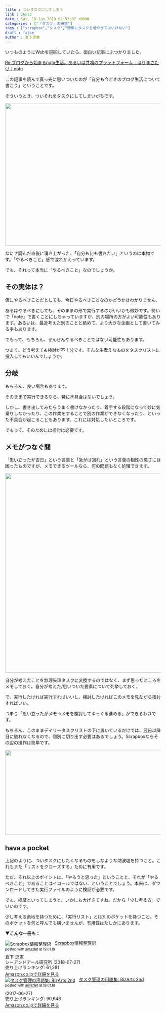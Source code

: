 ```yaml
---
title : ついタスクにしてしまう
link : 26623
date : Sat, 19 Jan 2019 02:53:07 +0000
categories : ["「タスク」の研究"]
tags : ["scrapbox","タスク","簡単にタスクを増やせてはいけない"]
draft : false
author : 倉下忠憲
---
```


いつものようにWebを巡回していたら、面白い記事にぶつかりました。

<a href="https://note.mu/mehori/n/nd46f9e8fa904?fbclid=IwAR0HgcBiB8kAppNzGTYrfWqsf2glL0k3a8MjwIG3URR7p0S3ZIST3uNvFVE">Re:ブログから始まるnote生活。あるいは共鳴のプラットフォーム｜ほりまさたけ｜note</a>

この記事を読んで真っ先に思いついたのが「自分も今どきのブログ生活について書こう」ということです。

そういうとき、ついそれをタスクにしてしまいがちです。

<a href="https://rashita.net/blog/?attachment_id=26624" rel="attachment wp-att-26624"><img src="https://rashita.net/blog/wp-content/uploads/2019/01/screenshot-25.png" alt="" width="530" height="461" class="alignnone size-full wp-image-26624" /></a>

なにせ読んだ直後に湧き上がった、「自分も何も書きたい」というのは本物です。「やるべきこと」感で溢れかえっています。

でも、それって本当に「やるべきこと」なのでしょうか。

<h2>その実体は？</h2>

仮にやるべきことだとしても、今日やるべきことなのかどうかはわかりません。

あるはやるべきにしても、そのままの形で実行するのがいいかも微妙です。勢いで「note」で書くことにしちゃっていますが、別の場所の方がよい可能性もあります。あるいは、最近考えた別のことと絡めて、より大きな企画として書いてみる手もあります。

でもって、もちろん、ぜんぜんやるべきことではない可能性もあります。

つまり、どう考えても検討が不十分です。そんな生煮えなものをタスクリストに投入してもいいんでしょうか。

<h2>分岐</h2>

もちろん、良い場合もあります。

そのままで実行できるなら、特に不具合はないでしょう。

しかし、書き出してみたらうまく書けなかったり、着手する段階になって妙に気乗りしなかったり、この作業をすることで別の作業ができなくなったり、といった不具合が起こることもあります。これには対処したいところです。

でもって、そのためには検討は必要です。

<h2>メモがつなぐ間</h2>

「思い立ったが吉日」という言葉と「急がば回れ」という言葉の相性の悪さには困ったものですが、メモできるツールなら、何の問題もなく処理できます。

<a href="https://rashita.net/blog/?attachment_id=26625" rel="attachment wp-att-26625"><img src="https://rashita.net/blog/wp-content/uploads/2019/01/screenshot-26-700x645.png" alt="" width="700" height="645" class="alignnone size-large wp-image-26625" /></a>

自分が考えたことを無理矢理タスクに変換するのではなく、まず思ったところをメモしておく。自分が考えた/思いついた要素について列挙しておく。

で、実行したければ実行すればいいし、検討したければこのメモを見ながら検討すればいい。

つまり「思い立ったがメモ→メモを検討してゆっくる進める」ができるわけです。

もちろん、このままデイリータスクリストの下に置いているだけでは、翌日以降目に触れなくなるので、個別に切り出す必要はあるでしょう。Scrapboxならその辺の操作は簡単です。

<a href="https://rashita.net/blog/?attachment_id=26626" rel="attachment wp-att-26626"><img src="https://rashita.net/blog/wp-content/uploads/2019/01/screenshot-27-700x275.png" alt="" width="700" height="275" class="alignnone size-large wp-image-26626" /></a>

<h2>hava a pocket</h2>

上記のように、ついタスクにしたくなるものをしなような防波堤を持つこと。これもまた「リストをクローズする」ために有用です。

ただ、それ以上のポイントは、「やろうと思った」ということと、それが「やるべきこと」であることはイコールではない、ということでしょう。本来は、ダウンロードしてきた実行ファイルのように検証が必要です。

でも、検証といってしまうと、いかにも大げさですね。だから「少し考える」でいいのです。

少し考える余地を持つために、「実行リスト」とは別のポケットを持つこと。そのポケットを何と呼んでも構いませんが、有用性はたしかにあります。

<strong>▼こんな一冊も：</strong>

<div class="amazlet-box" style="margin-bottom:0px;"><div class="amazlet-image" style="float:left;margin:0px 12px 1px 0px;"><a href="http://www.amazon.co.jp/exec/obidos/ASIN/4863542526/rashita1000-22/ref=nosim/" name="amazletlink" target="_blank"><img src="https://images-fe.ssl-images-amazon.com/images/I/51L7tTg9PML._SL160_.jpg" alt="Scrapbox情報整理術" style="border: none;" /></a></div><div class="amazlet-info" style="line-height:120%; margin-bottom: 10px"><div class="amazlet-name" style="margin-bottom:10px;line-height:120%"><a href="http://www.amazon.co.jp/exec/obidos/ASIN/4863542526/rashita1000-22/ref=nosim/" name="amazletlink" target="_blank">Scrapbox情報整理術</a><div class="amazlet-powered-date" style="font-size:80%;margin-top:5px;line-height:120%">posted with <a href="http://www.amazlet.com/" title="amazlet" target="_blank">amazlet</a> at 19.01.19</div></div><div class="amazlet-detail">倉下 忠憲 <br />シーアンドアール研究所 (2018-07-27)<br />売り上げランキング: 61,281<br /></div><div class="amazlet-sub-info" style="float: left;"><div class="amazlet-link" style="margin-top: 5px"><a href="http://www.amazon.co.jp/exec/obidos/ASIN/4863542526/rashita1000-22/ref=nosim/" name="amazletlink" target="_blank">Amazon.co.jpで詳細を見る</a></div></div></div><div class="amazlet-footer" style="clear: left"></div></div>

<div class="amazlet-box" style="margin-bottom:0px;"><div class="amazlet-image" style="float:left;margin:0px 12px 1px 0px;"><a href="http://www.amazon.co.jp/exec/obidos/ASIN/B073F8WKW4/rashita1000-22/ref=nosim/" name="amazletlink" target="_blank"><img src="https://images-fe.ssl-images-amazon.com/images/I/41KD%2BtMKN8L._SL160_.jpg" alt="タスク管理の用語集: BizArts 2nd" style="border: none;" /></a></div><div class="amazlet-info" style="line-height:120%; margin-bottom: 10px"><div class="amazlet-name" style="margin-bottom:10px;line-height:120%"><a href="http://www.amazon.co.jp/exec/obidos/ASIN/B073F8WKW4/rashita1000-22/ref=nosim/" name="amazletlink" target="_blank">タスク管理の用語集: BizArts 2nd</a><div class="amazlet-powered-date" style="font-size:80%;margin-top:5px;line-height:120%">posted with <a href="http://www.amazlet.com/" title="amazlet" target="_blank">amazlet</a> at 19.01.19</div></div><div class="amazlet-detail"> (2017-06-27)<br />売り上げランキング: 90,643<br /></div><div class="amazlet-sub-info" style="float: left;"><div class="amazlet-link" style="margin-top: 5px"><a href="http://www.amazon.co.jp/exec/obidos/ASIN/B073F8WKW4/rashita1000-22/ref=nosim/" name="amazletlink" target="_blank">Amazon.co.jpで詳細を見る</a></div></div></div><div class="amazlet-footer" style="clear: left"></div></div>


